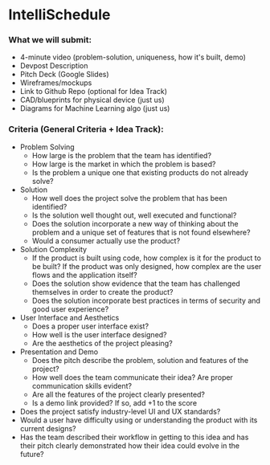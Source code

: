 # IntelliSchedule

### What we will submit:

- 4-minute video (problem-solution, uniqueness, how it's built, demo)
- Devpost Description
- Pitch Deck (Google Slides)
- Wireframes/mockups
- Link to Github Repo (optional for Idea Track)
- CAD/blueprints for physical device (just us)
- Diagrams for Machine Learning algo (just us)

### Criteria (General Criteria + Idea Track):

- Problem Solving
  - How large is the problem that the team has identified?
  - How large is the market in which the problem is based?
  - Is the problem a unique one that existing products do not already solve?
- Solution
  - How well does the project solve the problem that has been identified?
  - Is the solution well thought out, well executed and functional?
  - Does the solution incorporate a new way of thinking about the problem and a unique set of features that is not found elsewhere?
  - Would a consumer actually use the product?
- Solution Complexity
  - If the product is built using code, how complex is it for the product to be built? If the product was only designed, how complex are the user flows and the application itself?
  - Does the solution show evidence that the team has challenged themselves in order to create the product?
  - Does the solution incorporate best practices in terms of security and good user experience?
- User Interface and Aesthetics
  - Does a proper user interface exist?
  - How well is the user interface designed?
  - Are the aesthetics of the project pleasing?
- Presentation and Demo
  - Does the pitch describe the problem, solution and features of the project?
  - How well does the team communicate their idea? Are proper communication skills evident?
  - Are all the features of the project clearly presented?
  - Is a demo link provided? If so, add +1 to the score
- Does the project satisfy industry-level UI and UX standards?
- Would a user have difficulty using or understanding the product with its current designs?
- Has the team described their workflow in getting to this idea and has their pitch clearly demonstrated how their idea could evolve in the future?
